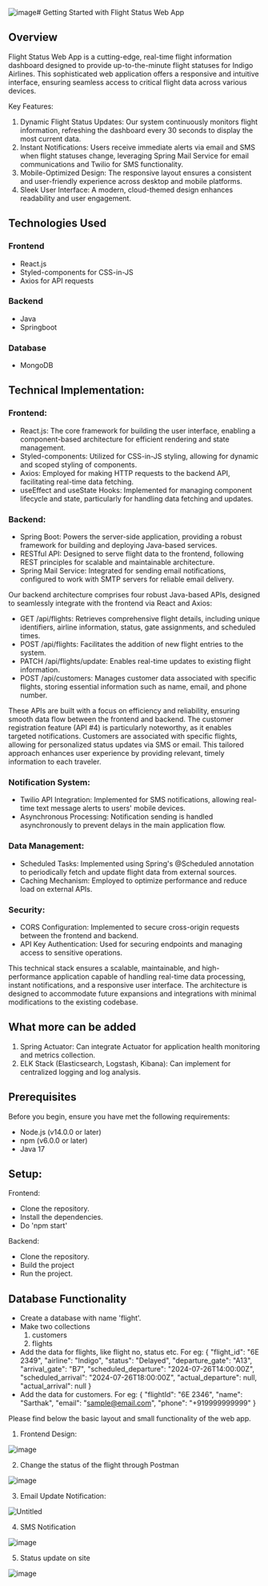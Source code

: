 ![image](https://github.com/user-attachments/assets/85816ff6-b849-4b7a-9bb8-f1fb3edfcfaa)# Getting Started with Flight Status Web App

## Overview

Flight Status Web App is a cutting-edge, real-time flight information dashboard designed to provide up-to-the-minute flight statuses for Indigo Airlines. This sophisticated web application offers a responsive and intuitive interface, ensuring seamless access to critical flight data across various devices.

Key Features:

1. Dynamic Flight Status Updates: Our system continuously monitors flight information, refreshing the dashboard every 30 seconds to display the most current data.
2. Instant Notifications: Users receive immediate alerts via email and SMS when flight statuses change, leveraging Spring Mail Service for email communications and Twilio for SMS functionality.
3. Mobile-Optimized Design: The responsive layout ensures a consistent and user-friendly experience across desktop and mobile platforms.
4. Sleek User Interface: A modern, cloud-themed design enhances readability and user engagement.

## Technologies Used

### Frontend
- React.js
- Styled-components for CSS-in-JS
- Axios for API requests

### Backend
- Java
- Springboot

### Database
- MongoDB

## Technical Implementation:
### Frontend:

- React.js: The core framework for building the user interface, enabling a component-based architecture for efficient rendering and state management.
- Styled-components: Utilized for CSS-in-JS styling, allowing for dynamic and scoped styling of components.
- Axios: Employed for making HTTP requests to the backend API, facilitating real-time data fetching.
- useEffect and useState Hooks: Implemented for managing component lifecycle and state, particularly for handling data fetching and updates.

### Backend:

- Spring Boot: Powers the server-side application, providing a robust framework for building and deploying Java-based services.
- RESTful API: Designed to serve flight data to the frontend, following REST principles for scalable and maintainable architecture.
- Spring Mail Service: Integrated for sending email notifications, configured to work with SMTP servers for reliable email delivery.

Our backend architecture comprises four robust Java-based APIs, designed to seamlessly integrate with the frontend via React and Axios:

- GET /api/flights: Retrieves comprehensive flight details, including unique identifiers, airline information, status, gate assignments, and scheduled times.
- POST /api/flights: Facilitates the addition of new flight entries to the system.
- PATCH /api/flights/update: Enables real-time updates to existing flight information.
- POST /api/customers: Manages customer data associated with specific flights, storing essential information such as name, email, and phone number.

These APIs are built with a focus on efficiency and reliability, ensuring smooth data flow between the frontend and backend. The customer registration feature (API #4) is particularly noteworthy, as it enables targeted notifications. Customers are associated with specific flights, allowing for personalized status updates via SMS or email. This tailored approach enhances user experience by providing relevant, timely information to each traveler.

### Notification System:

- Twilio API Integration: Implemented for SMS notifications, allowing real-time text message alerts to users' mobile devices.
- Asynchronous Processing: Notification sending is handled asynchronously to prevent delays in the main application flow.

### Data Management:

- Scheduled Tasks: Implemented using Spring's @Scheduled annotation to periodically fetch and update flight data from external sources.
- Caching Mechanism: Employed to optimize performance and reduce load on external APIs.

### Security:

- CORS Configuration: Implemented to secure cross-origin requests between the frontend and backend.
- API Key Authentication: Used for securing endpoints and managing access to sensitive operations.

This technical stack ensures a scalable, maintainable, and high-performance application capable of handling real-time data processing, instant notifications, and a responsive user interface. The architecture is designed to accommodate future expansions and integrations with minimal modifications to the existing codebase.

## What more can be added

1. Spring Actuator: Can integrate Actuator for application health monitoring and metrics collection.
2. ELK Stack (Elasticsearch, Logstash, Kibana): Can implement for centralized logging and log analysis.

## Prerequisites

Before you begin, ensure you have met the following requirements:

- Node.js (v14.0.0 or later)
- npm (v6.0.0 or later)
- Java 17

## Setup:

Frontend:
- Clone the repository.
- Install the dependencies.
- Do 'npm start'

Backend:
- Clone the repository.
- Build the project
- Run the project.

## Database Functionality
- Create a database with name 'flight'.
- Make two collections
  1. customers
  2. flights
- Add the data for flights, like flight no, status etc.
For eg:
   {
        "flight_id": "6E 2349",
        "airline": "Indigo",
        "status": "Delayed",
        "departure_gate": "A13",
        "arrival_gate": "B7",
        "scheduled_departure": "2024-07-26T14:00:00Z",
        "scheduled_arrival": "2024-07-26T18:00:00Z",
        "actual_departure": null,
        "actual_arrival": null
    }
- Add the data for customers.
For eg:
    {
       "flightId": "6E 2346",
       "name": "Sarthak",
       "email": "sample@email.com",
       "phone": "+919999999999"
     }

Please find below the basic layout and small functionality of the web app.

1. Frontend Design:
   
![image](https://github.com/user-attachments/assets/f86a26c5-d005-4a04-9a1e-4321ff53c6d1)

2. Change the status of the flight through Postman

![image](https://github.com/user-attachments/assets/92905004-38fd-403c-b602-a8894007db38)

3. Email Update Notification:

![Untitled](https://github.com/user-attachments/assets/78197d04-83d8-45d7-bb31-eb7692414734)

4. SMS Notification

![image](https://github.com/user-attachments/assets/e89ab7eb-0ed8-4239-aa5e-2076cc25ba2b)

5. Status update on site

![image](https://github.com/user-attachments/assets/8be2e68c-3f61-4a27-8d21-6d2f65148f4c)



  
